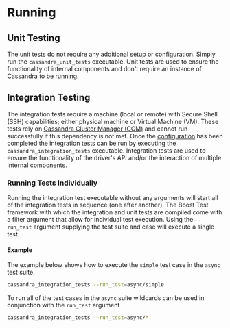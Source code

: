 # Running

## Unit Testing
The unit tests do not require any additional setup or configuration. Simply run
the `cassandra_unit_tests` executable. Unit tests are used to ensure the
functionality of internal components and don't require an instance of Cassandra
to be running.

## Integration Testing
The integration tests require a machine (local or remote) with Secure Shell
(SSH) capabilities; either physical machine or Virtual Machine (VM). These
tests rely on [Cassandra Cluster Manager (CCM)] and
cannot run successfully if this dependency is not met. Once the [configuration]
has been completed the integration tests can be run by executing the
`cassandra_integration_tests` executable. Integration tests are used to ensure
the functionality of the driver's API and/or the interaction of multiple
internal components.

### Running Tests Individually
Running the integration test executable without any arguments will start all
of the integration tests in sequence (one after another). The Boost Test
framework with which the integration and unit tests are compiled come with a
filter argument that allow for individual test execution. Using the
`--run_test` argument supplying the test suite and case will execute a single
test.

#### Example
The example below shows how to execute the `simple` test case in the `async`
test suite.

```bash
cassandra_integration_tests --run_test=async/simple
````

To run all of the test cases in the `async` suite wildcards can be used in
conjunction with the `run_test` argument

```bash
cassandra_integration_tests --run_test=async/*
```

[Cassandra Cluster Manager (CCM)]: http://datastax.github.io/cpp-driver/topics/testing/ccm/
[configuration]: http://datastax.github.io/cpp-driver/topics/testing/configuration/
